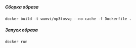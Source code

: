 ##### Сборка образа
```
docker build -t wumvi/mp3tosvg --no-cache -f Dockerfile .
```

##### Запуск образа
```
docker run
```